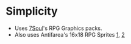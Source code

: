 # Simplicity

* Uses [7Soul](https://7soul.itch.io)'s RPG Graphics packs.
* Also uses Antifarea's 16x18 RPG Sprites [1](https://opengameart.org/content/twelve-16x18-rpg-sprites-plus-base), [2](https://opengameart.org/content/twelve-more-16x18-rpg-character-sprites)
